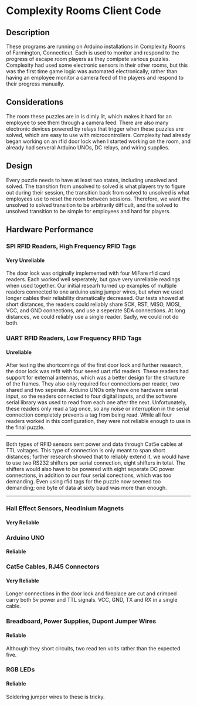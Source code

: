 # Complexity Rooms Client Code

## Description
These programs are running on Arduino installations in Complexity Rooms of Farmington, Connecticut. Each is used to monitor and respond to the progress of escape room players as they comlpete various puzzles. Complexity had used some electronic sensors in their other rooms, but this was the first time game logic was automated electronically, rather than having an employee monitor a camera feed of the players and respond to their progress manually.

## Considerations
The room these puzzles are in is dimly lit, which makes it hard for an employee to see them through a camera feed. There are also many electronic devices powered by relays that trigger when these puzzles are solved, which are easy to use with microcontrollers. Complexity had already began working on an rfid door lock when I started working on the room, and already had serveral Arduino UNOs, DC relays, and wiring supplies.

## Design
Every puzzle needs to have at least two states, including unsolved and solved. The transition from unsolved to solved is what players try to figure out during their session, the transition back from solved to unsolved is what employees use to reset the room between sessions. Therefore, we want the unsolved to solved transition to be arbitrarily difficult, and the solved to unsolved transition to be simple for employees and hard for players.

## Hardware Performance
### SPI RFID Readers, High Frequency RFID Tags
#### Very Unreliable
The door lock was originally implemented with four MiFare rfid card readers. Each worked well seperately, but gave very unreliable readings when used together. Our initial researh turned up examples of multiple readers connected to one arduino using jumper wires, but when we used longer cables their reliability dramatically decreased. Our tests showed at short distances, the readers could reliably share SCK, RST, MISO, MOSI, VCC, and GND connections, and use a seperate SDA connections. At long distances, we could reliably use a single reader. Sadly, we could not do both.

### UART RFID Readers, Low Frequency RFID Tags
#### Unreliable
After testing the shortcomings of the first door lock and further research, the door lock was refit with four seeed uart rfid readers. These readers had support for external antennas, which was a better design for the structure of the frames. They also only required four connections per reader, two shared and two seperate. Arduino UNOs only have one hardware serial input, so the readers connected to four digital inputs, and the software serial library was used to read from each one after the next. Unfortunately, these readers only read a tag once, so any noise or interruption in the serial connection completely prevents a tag from being read. While all four readers worked in this configuration, they were not reliable enough to use in the final puzzle.

___

Both types of RFID sensors sent power and data through Cat5e cables at TTL voltages. This type of connection is only meant to span short distances; further research showed that to reliably extend it, we would have to use two RS232 shifters per serial connection, eight shifters in total. The shifters would also have to be powered with eight seperate DC power connections, in addition to our four serial conections, which was too demanding. Even using rfid tags for the puzzle now seemed too demanding; one byte of data at sixty baud was more than enough.

___

### Hall Effect Sensors, Neodinium Magnets
#### Very Reliable

### Arduino UNO
#### Reliable

### Cat5e Cables, RJ45 Connectors
#### Very Reliable
Longer connections in the door lock and fireplace are cut and crimped carry both 5v power and TTL signals.
VCC, GND, TX and RX in a single cable.

### Breadboard, Power Supplies, Dupont Jumper Wires
#### Reliable
Although they short circuits, two read ten volts rather than the expected five.

### RGB LEDs
#### Reliable
Soldering jumper wires to these is tricky.

